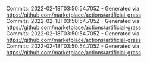 Commits: 2022-02-18T03:50:54.705Z - Generated via https://github.com/marketplace/actions/artificial-grass
<br>
Commits: 2022-02-18T03:50:54.705Z - Generated via https://github.com/marketplace/actions/artificial-grass
<br>
Commits: 2022-02-18T03:50:54.705Z - Generated via https://github.com/marketplace/actions/artificial-grass
<br>
Commits: 2022-02-18T03:50:54.705Z - Generated via https://github.com/marketplace/actions/artificial-grass
<br>
